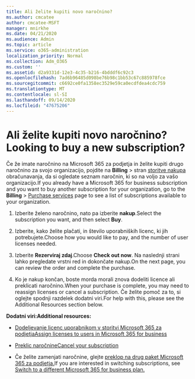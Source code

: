 ```yaml
---
title: Ali želite kupiti novo naročnino?
ms.author: cmcatee
author: cmcatee-MSFT
manager: mnirkhe
ms.date: 04/21/2020
ms.audience: Admin
ms.topic: article
ms.service: o365-administration
localization_priority: Normal
ms.collection: Adm_O365
ms.custom: ''
ms.assetid: d2a9331d-12e3-4c35-b216-4bdddf6c92c3
ms.openlocfilehash: 7ad6b96485d098be76b98c1bb53c67c885978fce
ms.sourcegitcommit: c6692ce0fa1358ec3529e59ca0ecdfdea4cdc759
ms.translationtype: MT
ms.contentlocale: sl-SI
ms.lasthandoff: 09/14/2020
ms.locfileid: "47675206"
---
```

# <a name="looking-to-buy-a-new-subscription"></a><span data-ttu-id="a2127-102">Ali želite kupiti novo naročnino?</span><span class="sxs-lookup"><span data-stu-id="a2127-102">Looking to buy a new subscription?</span></span>

<span data-ttu-id="a2127-103">Če že imate naročnino na Microsoft 365 za podjetja in želite kupiti drugo naročnino za svojo organizacijo, pojdite na **Billing** \> stran [storitve nakupa](https://go.microsoft.com/fwlink/p/?linkid=868433) obračunavanja, da si ogledate seznam naročnin, ki so na voljo za vašo organizacijo.</span><span class="sxs-lookup"><span data-stu-id="a2127-103">If you already have a Microsoft 365 for business subscription and you want to buy another subscription for your organization, go to the **Billing** \> [Purchase services](https://go.microsoft.com/fwlink/p/?linkid=868433) page to see a list of subscriptions available to your organization.</span></span>
 
1. <span data-ttu-id="a2127-104">Izberite želeno naročnino, nato pa izberite **nakup**.</span><span class="sxs-lookup"><span data-stu-id="a2127-104">Select the subscription you want, and then select **Buy**.</span></span>

2. <span data-ttu-id="a2127-105">Izberite, kako želite plačati, in število uporabniških licenc, ki jih potrebujete.</span><span class="sxs-lookup"><span data-stu-id="a2127-105">Choose how you would like to pay, and the number of user licenses needed.</span></span>

3. <span data-ttu-id="a2127-106">Izberite **Rezerviraj zdaj**.</span><span class="sxs-lookup"><span data-stu-id="a2127-106">Choose **Check out now**.</span></span> <span data-ttu-id="a2127-107">Na naslednji strani lahko pregledate vrstni red in dokončate nakup.</span><span class="sxs-lookup"><span data-stu-id="a2127-107">On the next page, you can review the order and complete the purchase.</span></span>

4. <span data-ttu-id="a2127-108">Ko je nakup končan, boste morda morali znova dodeliti licence ali preklicati naročnino.</span><span class="sxs-lookup"><span data-stu-id="a2127-108">When your purchase is complete, you may need to reassign licenses or cancel a subscription.</span></span> <span data-ttu-id="a2127-109">Če želite pomoč za to, si oglejte spodnji razdelek dodatni viri.</span><span class="sxs-lookup"><span data-stu-id="a2127-109">For help with this, please see the Additional Resources section below.</span></span>

 <span data-ttu-id="a2127-110">**Dodatni viri:**</span><span class="sxs-lookup"><span data-stu-id="a2127-110">**Additional resources:**</span></span>
  
- [<span data-ttu-id="a2127-111">Dodeljevanje licenc uporabnikom v storitvi Microsoft 365 za podjetja</span><span class="sxs-lookup"><span data-stu-id="a2127-111">Assign licenses to users in Microsoft 365 for business</span></span>](https://docs.microsoft.com/microsoft-365/admin/add-users/add-users)
    
- [<span data-ttu-id="a2127-112">Preklic naročnine</span><span class="sxs-lookup"><span data-stu-id="a2127-112">Cancel your subscription</span></span>](https://docs.microsoft.com/microsoft-365/commerce/subscriptions/cancel-your-subscription)
    
- <span data-ttu-id="a2127-113">Če želite zamenjati naročnine, glejte [preklop na drug paket Microsoft 365 za podjetja.](https://docs.microsoft.com/microsoft-365/commerce/subscriptions/switch-to-a-different-plan)</span><span class="sxs-lookup"><span data-stu-id="a2127-113">If you are interested in switching subscriptions, see [Switch to a different Microsoft 365 for business plan.](https://docs.microsoft.com/microsoft-365/commerce/subscriptions/switch-to-a-different-plan)</span></span>